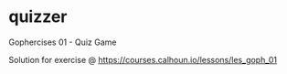 # quizzer
Gophercises 01 - Quiz Game

Solution for exercise @ https://courses.calhoun.io/lessons/les_goph_01
